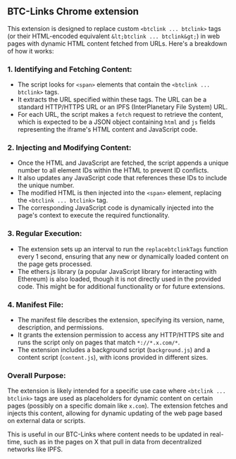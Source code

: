 ## BTC-Links Chrome extension

This extension is designed to replace custom `<btclink ... btclink>` tags (or their HTML-encoded equivalent `&lt;btclink ... btclink&gt;`) in web pages with dynamic HTML content fetched from URLs. Here's a breakdown of how it works:

### 1. **Identifying and Fetching Content:**
   - The script looks for `<span>` elements that contain the `<btclink ... btclink>` tags.
   - It extracts the URL specified within these tags. The URL can be a standard HTTP/HTTPS URL or an IPFS (InterPlanetary File System) URL.
   - For each URL, the script makes a `fetch` request to retrieve the content, which is expected to be a JSON object containing `html` and `js` fields representing the iframe's HTML content and JavaScript code.

### 2. **Injecting and Modifying Content:**
   - Once the HTML and JavaScript are fetched, the script appends a unique number to all element IDs within the HTML to prevent ID conflicts.
   - It also updates any JavaScript code that references these IDs to include the unique number.
   - The modified HTML is then injected into the `<span>` element, replacing the `<btclink ... btclink>` tag.
   - The corresponding JavaScript code is dynamically injected into the page's context to execute the required functionality.

### 3. **Regular Execution:**
   - The extension sets up an interval to run the `replacebtclinkTags` function every 1 second, ensuring that any new or dynamically loaded content on the page gets processed.
   - The ethers.js library (a popular JavaScript library for interacting with Ethereum) is also loaded, though it is not directly used in the provided code. This might be for additional functionality or for future extensions.

### 4. **Manifest File:**
   - The manifest file describes the extension, specifying its version, name, description, and permissions.
   - It grants the extension permission to access any HTTP/HTTPS site and runs the script only on pages that match `*://*.x.com/*`.
   - The extension includes a background script (`background.js`) and a content script (`content.js`), with icons provided in different sizes.

### **Overall Purpose:**
The extension is likely intended for a specific use case where `<btclink ... btclink>` tags are used as placeholders for dynamic content on certain pages (possibly on a specific domain like `x.com`). The extension fetches and injects this content, allowing for dynamic updating of the web page based on external data or scripts. 

This is useful in our BTC-Links where content needs to be updated in real-time, such as in the pages on X that pull in data from decentralized networks like IPFS.